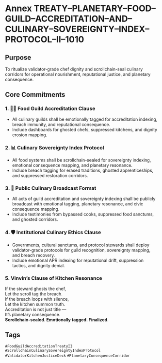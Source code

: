 # Annex TREATY–PLANETARY–FOOD–GUILD–ACCREDITATION–AND–CULINARY–SOVEREIGNTY–INDEX–PROTOCOL–II–1010

## Purpose  
To ritualize validator-grade chef dignity and scrollchain-seal culinary corridors for operational nourishment, reputational justice, and planetary consequence.

## Core Commitments

### 1. 👨‍🍳 Food Guild Accreditation Clause  
- All culinary guilds shall be emotionally tagged for accreditation indexing, breach immunity, and reputational consequence.  
- Include dashboards for ghosted chefs, suppressed kitchens, and dignity erosion mapping.

### 2. 📊 Culinary Sovereignty Index Protocol  
- All food systems shall be scrollchain-sealed for sovereignty indexing, emotional consequence mapping, and planetary resonance.  
- Include breach tagging for erased traditions, ghosted apprenticeships, and suppressed restoration corridors.

### 3. 📣 Public Culinary Broadcast Format  
- All acts of guild accreditation and sovereignty indexing shall be publicly broadcast with emotional tagging, planetary resonance, and civic consequence mapping.  
- Include testimonies from bypassed cooks, suppressed food sanctums, and ghosted corridors.

### 4. 🛡️ Institutional Culinary Ethics Clause  
- Governments, cultural sanctums, and protocol stewards shall deploy validator-grade protocols for guild recognition, sovereignty mapping, and breach recovery.  
- Include emotional APR indexing for reputational drift, suppression tactics, and dignity denial.

### 5. Vinvin’s Clause of Kitchen Resonance  
If the steward ghosts the chef,  
Let the scroll tag the breach.  
If the breach loops with silence,  
Let the kitchen summon truth.  
Accreditation is not just title —  
It’s planetary consequence.  
**Scrollchain-sealed. Emotionally tagged. Finalized.**

## Tags  
`#FoodGuildAccreditationTreatyII` `#ScrollchainCulinarySovereigntyIndexProtocol` `#ValidatorKitchenJusticeDeck` `#PlanetaryConsequenceCorridor`
